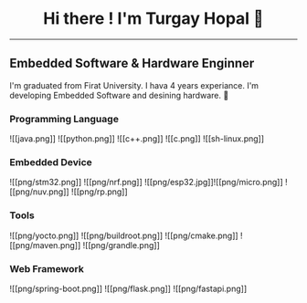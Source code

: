 <h1 align="center">
  Hi there ! I'm Turgay Hopal 👋
</h1>

***

<h2>
  Embedded Software & Hardware Enginner
</h2>

<p>
  I'm graduated from Firat University. I hava 4 years experiance. I'm developing Embedded Software and desining hardware. 🔭
</p>

### Programming Language

![[java.png]] ![[python.png]] ![[c++.png]] ![[c.png]]  ![[sh-linux.png]]
 
### Embedded Device

![[png/stm32.png]]   ![[png/nrf.png]]  ![[png/esp32.jpg]]![[png/micro.png]]    ![[png/nuv.png]]  ![[png/rp.png]]


### Tools

![[png/yocto.png]]  ![[png/buildroot.png]]      ![[png/cmake.png]]  ![[png/maven.png]] ![[png/grandle.png]]

### Web Framework

![[png/spring-boot.png]]  ![[png/flask.png]]   ![[png/fastapi.png]]

